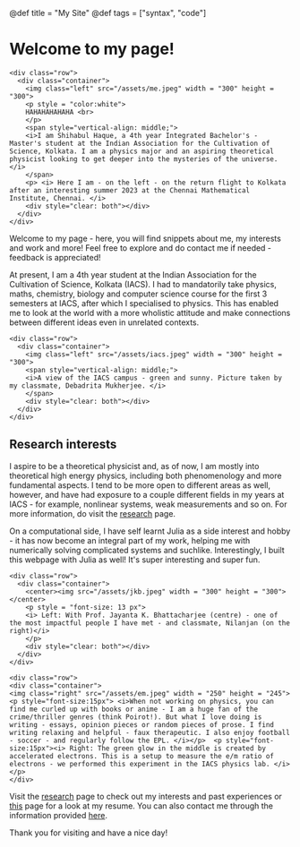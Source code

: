 @def title = "My Site"
@def tags = ["syntax", "code"]

# Welcome to my page!

~~~
<div class="row">
  <div class="container">
    <img class="left" src="/assets/me.jpeg" width = "300" height = "300">
    <p style = "color:white">
    HAHAHAHAHAHA <br>
    </p>
    <span style="vertical-align: middle;">
    <i>I am Shihabul Haque, a 4th year Integrated Bachelor's - Master's student at the Indian Association for the Cultivation of Science, Kolkata. I am a physics major and an aspiring theoretical physicist looking to get deeper into the mysteries of the universe. </i>
    </span>     
    <p> <i> Here I am - on the left - on the return flight to Kolkata after an interesting summer 2023 at the Chennai Mathematical Institute, Chennai. </i>
    <div style="clear: both"></div> 
  </div>
</div>
~~~
Welcome to my page - here, you will find snippets about me, my interests and work and more! Feel free to explore and do contact me if needed - feedback is appreciated!

At present, I am a 4th year student at the Indian Association for the Cultivation of Science, Kolkata (IACS). I had to mandatorily take physics, maths, chemistry, biology and computer science course for the first 3 semesters at IACS, after which I specialised to physics. This has enabled me to look at the world with a more wholistic attitude and make connections between different ideas even in unrelated contexts. 

~~~
<div class="row">
  <div class="container">
    <img class="left" src="/assets/iacs.jpeg" width = "300" height = "300">
    <span style="vertical-align: middle;">
    <i>A view of the IACS campus - green and sunny. Picture taken by my classmate, Debadrita Mukherjee. </i>
    </span>     
    <div style="clear: both"></div> 
  </div>
</div>
~~~

## Research interests

I aspire to be a theoretical physicist and, as of now, I am mostly into theoretical high energy physics, including both phenomenology and more fundamental aspects. I tend to be more open to different areas as well, however, and have had exposure to a couple different fields in my years at IACS - for example, nonlinear systems, weak measurements and so on. For more information, do visit the [research](/menu1/) page.

On a computational side, I have self learnt Julia as a side interest and hobby - it has now become an integral part of my work, helping me with numerically solving complicated systems and suchlike. Interestingly, I built this webpage with Julia as well! It's super interesting and super fun. 

~~~
<div class="row">
  <div class="container">
    <center><img src="/assets/jkb.jpeg" width = "300" height = "300"></center>
    <p style = "font-size: 13 px">
    <i> Left: With Prof. Jayanta K. Bhattacharjee (centre) - one of the most impactful people I have met - and classmate, Nilanjan (on the right)</i>
    </p>     
    <div style="clear: both"></div> 
  </div>
</div>
~~~

~~~
<div class="row">
<div class="container">
<img class="right" src="/assets/em.jpeg" width = "250" height = "245">
<p style="font-size:15px"> <i>When not working on physics, you can find me curled up with books or anime - I am a huge fan of the crime/thriller genres (think Poirot!). But what I love doing is writing - essays, opinion pieces or random pieces of prose. I find writing relaxing and helpful - faux therapeutic. I also enjoy football - soccer - and regularly follow the EPL. </i></p>  <p style="font-size:15px"><i> Right: The green glow in the middle is created by accelerated electrons. This is a setup to measure the e/m ratio of electrons - we performed this experiment in the IACS physics lab. </i></p>
</div>
~~~

Visit the [research](/menu1/) page to check out my interests and past experiences or [this](/menu2/) page for a look at my resume. You can also contact me through the information provided [here](/menu3/). 

Thank you for visiting and have a nice day!

